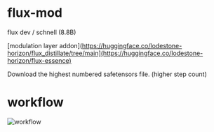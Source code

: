 # flux-mod
flux dev / schnell (8.8B)

[modulation layer addon](https://huggingface.co/lodestone-horizon/flux_distillate/tree/main](https://huggingface.co/lodestone-horizon/flux-essence)

Download the highest numbered safetensors file. (higher step count)

# workflow
![workflow](https://github.com/lodestone-rock/flux-mod/blob/main/ComfyUI_01217_.png)
